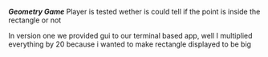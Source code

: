 ***Geometry Game***
Player is tested wether is could tell if the point is inside the rectangle or not

In version one we provided gui to our terminal based app, well I multiplied everything by 20 because i wanted to make rectangle displayed to be big